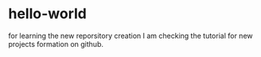 # hello-world
for learning the new reporsitory creation
I am checking the tutorial for new projects formation on github.
